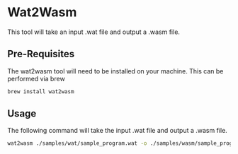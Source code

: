 # Wat2Wasm
This tool will take an input .wat file and output a .wasm file.

## Pre-Requisites
The wat2wasm tool will need to be installed on your machine.
This can be performed via brew

```bash
brew install wat2wasm
```

## Usage
The following command will take the input .wat file and output a .wasm file.

```bash
wat2wasm ./samples/wat/sample_program.wat -o ./samples/wasm/sample_program.wasm
```